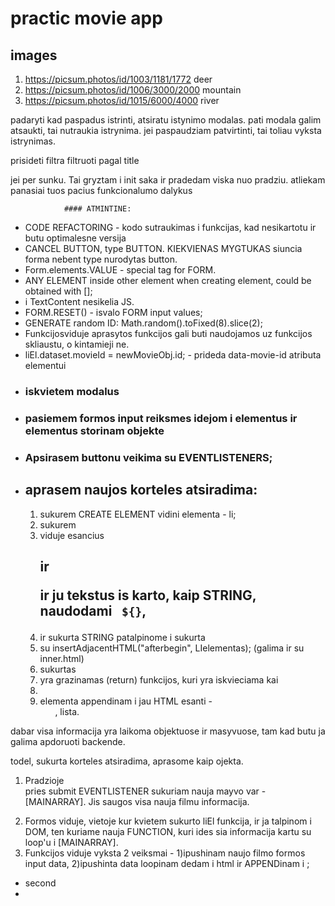 # practic movie app

## images

1.  https://picsum.photos/id/1003/1181/1772 deer
2.  https://picsum.photos/id/1006/3000/2000 mountain
3.  https://picsum.photos/id/1015/6000/4000 river

padaryti kad paspadus istrinti, atsiratu istynimo modalas. pati modala galim atsaukti, tai nutraukia istrynima. jei paspaudziam patvirtinti, tai toliau vyksta istrynimas.

prisideti filtra filtruoti pagal title

jei per sunku. Tai gryztam i init saka ir pradedam viska nuo pradziu. atliekam panasiai tuos pacius funkcionalumo dalykus

                #### ATMINTINE:

- CODE REFACTORING - kodo sutraukimas i funkcijas, kad nesikartotu ir butu optimalesne versija
- CANCEL BUTTON, type BUTTON. KIEKVIENAS MYGTUKAS siuncia forma nebent type nurodytas button.
- Form.elements.VALUE - special tag for FORM.
- ANY ELEMENT inside other element when creating element, could be obtained with [];
- i TextContent nesikelia JS.
- FORM.RESET() - isvalo FORM input values;
- GENERATE random ID: Math.random().toFixed(8).slice(2);
- Funkcijosviduje aprasytos funkcijos gali buti naudojamos uz funkcijos skliaustu, o kintamieji ne.
- liEl.dataset.movieId = newMovieObj.id; - prideda data-movie-id atributa <liEl> elementui

<!-- PIRMA DALIS  -->

- ### iskvietem modalus
- ### pasiemem formos input reiksmes idejom i elementus ir elementus storinam objekte
- ### Apsirasem buttonu veikima su EVENTLISTENERS;
- ## aprasem naujos korteles atsiradima:
  1. sukurem CREATE ELEMENT vidini elementa - li;
  2. sukurem <li> viduje esancius <div> <h2> ir <p> ir ju tekstus is karto, kaip STRING, naudodami ` ${}`,
  3. ir sukurta STRING patalpinome i sukurta <li> su insertAdjacentHTML("afterbegin", LIelementas); (galima ir su inner.html)
  4. sukurtas <li> yra grazinamas (return) funkcijos, kuri yra iskvieciama kai
  5. <li> elementa appendinam i jau HTML esanti - <ul>, lista.

<!-- ANTRA DALIS -->

dabar visa informacija yra laikoma objektuose ir masyvuose, tam kad butu ja galima apdoruoti backende.

todel, sukurta korteles atsiradima, aprasome kaip ojekta.

1. Pradzioje <FORM> pries submit EVENTLISTENER sukuriam nauja mayvo var - [MAINARRAY]. Jis saugos visa nauja filmu informacija.
2. Formos viduje, vietoje kur kvietem sukurto liEl funkcija, ir ja talpinom i DOM, ten kuriame nauja FUNCTION, kuri ides sia informacija kartu su <forEach> loop'u i [MAINARRAY].
3. Funkcijos viduje vyksta 2 veiksmai - 1)ipushinam naujo filmo formos input data, 2)ipushinta data loopinam dedam i html ir APPENDinam i <ull>;

- second
-
